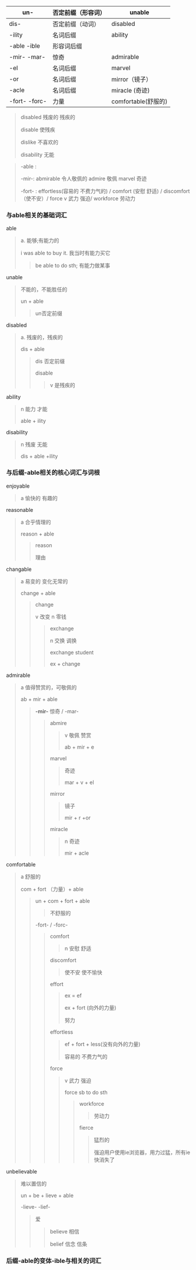 | un-            | 否定前缀（形容词） | unable           |
| -------------- | --------- | ---------------- |
| dis-           | 否定前缀（动词）  | disabled         |
| -ility         | 名词后缀      | ability          |
| -able  -ible   | 形容词后缀     |                  |
| -mir-  -mar-   | 惊奇        | admirable        |
| -el            | 名词后缀      | marvel           |
| -or            | 名词后缀      | mirror（镜子）       |
| -acle          | 名词后缀      | miracle (奇迹)     |
| -fort-  -forc- | 力量        | comfortable(舒服的) |



> disabled 残废的 残疾的
>
> disable 使残疾
>
> dislike 不喜欢的
>
> disability 无能



> -able : 
>
> -mir-: abmirable  令人敬佩的   admire  敬佩  marvel 奇迹
>
> -fort- :  effortless(容易的 不费力气的)  / comfort (安慰 舒适) / discomfort （使不安）/ force v 武力 强迫/ workforce 劳动力



### 与able相关的基础词汇

able 

> a. 能够;有能力的
>
> i was able to buy it. 我当时有能力买它
>
> > be able to do sth; 有能力做某事



unable

> 不能的，不能胜任的
>
> un + able 
>
> > un否定前缀



disabled

> a. 残废的，残疾的
>
> dis + able
>
> > dis 否定前缀
> >
> > disable
> >
> > > v 是残疾的



ability

> n 能力 才能
>
> able + ility



disability

> n 残废 无能
>
> dis + able +ility



### 与后缀-able相关的核心词汇与词根

enjoyable

> a 愉快的  有趣的



reasonable

> a 合乎情理的
>
> reason + able
>
> > reason
> >
> > 理由



changable

> a 易变的 变化无常的
>
> change + able
>
> > change 
> >
> > v 改变 n 零钱
> >
> > > exchange
> > >
> > > n 交换 调换
> > >
> > > exchange student 
> > >
> > > ex + change



admirable

> a  值得赞赏的，可敬佩的
>
> ab + mir + able
>
> > **-mir-** 惊奇  /  -mar-
> >
> > > abmire
> > >
> > > > v 敬佩 赞赏
> > > >
> > > > ab + mir + e
> > >
> > > marvel
> > >
> > > > 奇迹
> > > >
> > > > mar + v + el
> > >
> > > mirror
> > >
> > > > 镜子
> > > >
> > > > mir + r +or
> > >
> > > miracle
> > >
> > > > n 奇迹
> > > >
> > > > mir + acle



comfortable

> a 舒服的
>
> com + fort （力量）+ able
>
> > un + com + fort + able
> >
> > > 不舒服的
> >
> > -fort- / -forc-
> >
> > > comfort 
> > >
> > > > n 安慰 舒适
> > >
> > > discomfort
> > >
> > > > 使不安 使不愉快
> > >
> > > effort
> > >
> > > > ex  = ef
> > > >
> > > > ex + fort (向外的力量)
> > > >
> > > > 努力
> > >
> > > effortless
> > >
> > > > ef + fort + less(没有向外的力量)
> > > >
> > > > 容易的  不费力气的
> > >
> > > force
> > >
> > > > v 武力 强迫
> > > >
> > > > force sb to do sth
> > > >
> > > > > workforce
> > > > >
> > > > > > 劳动力
> > > > >
> > > > > fierce
> > > > >
> > > > > > 猛烈的
> > > > > >
> > > > > > 强迫用户使用ie浏览器，用力过猛，所有ie快消失了



unbelievable

> 难以置信的
>
> un + be + lieve + able
>
> -lieve-  -lief-
>
> > 爱
> >
> > > believe 相信
> > >
> > > belief 信念 信条

### 后缀-able的变体-ible与相关的词汇



